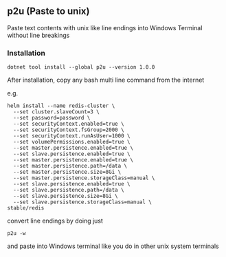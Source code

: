 ## p2u (Paste to unix)

Paste text contents with unix like line endings into Windows Terminal without line breakings

### Installation

```dotnet tool install --global p2u --version 1.0.0```

After installation, copy any bash multi line command from the internet

e.g.
```
helm install --name redis-cluster \
  --set cluster.slaveCount=3 \
  --set password=password \
  --set securityContext.enabled=true \
  --set securityContext.fsGroup=2000 \
  --set securityContext.runAsUser=1000 \
  --set volumePermissions.enabled=true \
  --set master.persistence.enabled=true \
  --set slave.persistence.enabled=true \
  --set master.persistence.enabled=true \
  --set master.persistence.path=/data \
  --set master.persistence.size=8Gi \
  --set master.persistence.storageClass=manual \
  --set slave.persistence.enabled=true \
  --set slave.persistence.path=/data \
  --set slave.persistence.size=8Gi \
  --set slave.persistence.storageClass=manual \
stable/redis
```

convert line endings by doing just

```p2u -w```

and paste into Windows terminal like you do in other unix system terminals
